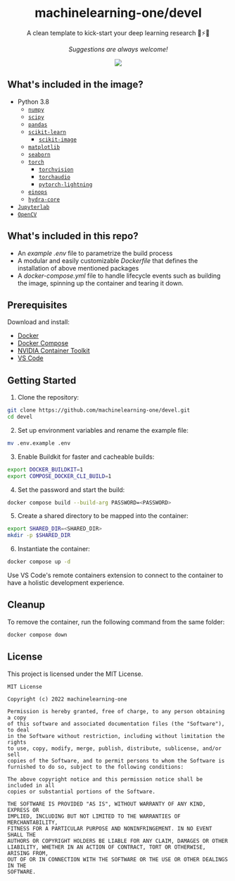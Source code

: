 <div align="center">

# machinelearning-one/devel

A clean template to kick-start your deep learning research 🚀⚡🔥<br>

_Suggestions are always welcome!_

![](https://resources.machinelearning.one/devel.png)

</div>

## What's included in the image?

- Python 3.8
    - [`numpy`](https://numpy.org)
    - [`scipy`](https://www.scipy.org)
    - [`pandas`](https://pandas.pydata.org)
    - [`scikit-learn`](https://scikit-learn.org)
        - [`scikit-image`](https://scikit-image.org)
    - [`matplotlib`](https://matplotlib.org)
    - [`seaborn`](https://seaborn.pydata.org)
    - [`torch`](https://pytorch.org)
        - [`torchvision`](https://pytorch.org/vision)
        - [`torchaudio`](https://pytorch.org/audio)
        - [`pytorch-lightning`](https://www.pytorchlightning.ai)
    - [`einops`](https://einops.rocks)
    - [`hydra-core`](https://hydra.cc)
- [`Jupyterlab`](https://jupyter.org)
- [`OpenCV`](https://opencv.org)

## What's included in this repo?

- An _example .env_ file to parametrize the build process
- A modular and easily customizable _Dockerfile_ that defines the installation of above mentioned packages
- A _docker-compose.yml_ file to handle lifecycle events such as building the image, spinning up the container and tearing it down.

## Prerequisites

Download and install:

- [Docker](https://www.digitalocean.com/community/tutorials/how-to-install-and-use-docker-on-ubuntu-20-04) 
- [Docker Compose](https://www.digitalocean.com/community/tutorials/how-to-install-and-use-docker-compose-on-ubuntu-20-04)
- [NVIDIA Container Toolkit](https://docs.nvidia.com/datacenter/cloud-native/container-toolkit/install-guide.html#docker)
- [VS Code](https://code.visualstudio.com/)

## Getting Started

1. Clone the repository:

```sh
git clone https://github.com/machinelearning-one/devel.git
cd devel
```

2. Set up environment variables and rename the example file:

```sh
mv .env.example .env
```

3. Enable Buildkit for faster and cacheable builds:
```sh
export DOCKER_BUILDKIT=1
export COMPOSE_DOCKER_CLI_BUILD=1
```

4. Set the password and start the build:

```sh
docker compose build --build-arg PASSWORD=<PASSWORD>
```

5. Create a shared directory to be mapped into the container:

```sh
export SHARED_DIR=<SHARED_DIR>
mkdir -p $SHARED_DIR
```
6. Instantiate the container:
```sh
docker compose up -d
```
Use VS Code's remote containers extension to connect to the container to have a holistic development experience.


## Cleanup

To remove the container, run the following command from the same folder:

```sh
docker compose down
```

## License

This project is licensed under the MIT License.

```
MIT License

Copyright (c) 2022 machinelearning-one

Permission is hereby granted, free of charge, to any person obtaining a copy
of this software and associated documentation files (the "Software"), to deal
in the Software without restriction, including without limitation the rights
to use, copy, modify, merge, publish, distribute, sublicense, and/or sell
copies of the Software, and to permit persons to whom the Software is
furnished to do so, subject to the following conditions:

The above copyright notice and this permission notice shall be included in all
copies or substantial portions of the Software.

THE SOFTWARE IS PROVIDED "AS IS", WITHOUT WARRANTY OF ANY KIND, EXPRESS OR
IMPLIED, INCLUDING BUT NOT LIMITED TO THE WARRANTIES OF MERCHANTABILITY,
FITNESS FOR A PARTICULAR PURPOSE AND NONINFRINGEMENT. IN NO EVENT SHALL THE
AUTHORS OR COPYRIGHT HOLDERS BE LIABLE FOR ANY CLAIM, DAMAGES OR OTHER
LIABILITY, WHETHER IN AN ACTION OF CONTRACT, TORT OR OTHERWISE, ARISING FROM,
OUT OF OR IN CONNECTION WITH THE SOFTWARE OR THE USE OR OTHER DEALINGS IN THE
SOFTWARE.
```